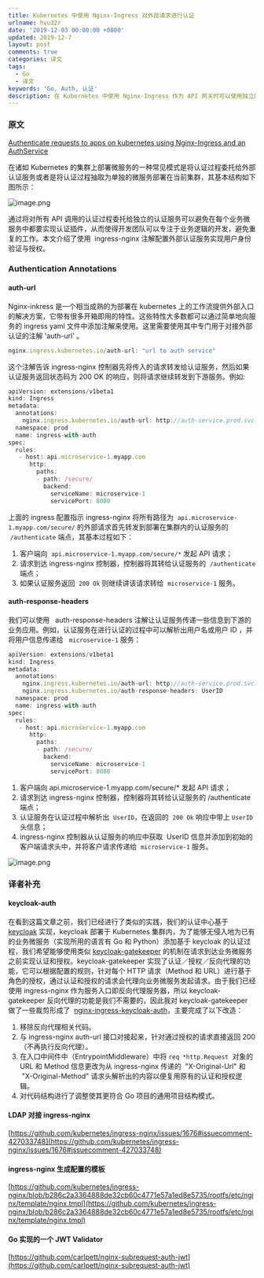 ```yaml
---
title: Kubernetes 中使用 Nginx-Ingress 对外部请求进行认证
urlname: hvu32r
date: '2019-12-03 00:00:00 +0800'
updated: 2019-12-7
layout: post
comments: true
categories: 译文
tags:
  - Go
  - 译文
keywords: 'Go, Auth, 认证'
description: 在 Kubernetes 中使用 Nginx-Ingress 作为 API 网关时可以使用独立的认证服务将认证逻辑从业务代码中解耦出来。
---
```


### 原文

[Authenticate requests to apps on kubernetes using Nginx-Ingress and an AuthService](https://medium.com/@ankit.wal/authenticate-requests-to-apps-on-kubernetes-using-nginx-ingress-and-an-authservice-37bf189670ee)

在诸如 Kubernetes 的集群上部署微服务的一种常见模式是将认证过程委托给外部认证服务或者是将认证过程抽取为单独的微服务部署在当前集群，其基本结构如下图所示：

![image.png](https://cdn.nlark.com/yuque/0/2019/png/182657/1575344848404-ec7c7588-8044-46e0-a3f8-46d682a8329c.png#align=left&display=inline&height=1058&name=image.png&originHeight=1058&originWidth=1246&size=76582&status=done&style=none&width=1246)

通过将对所有 API 调用的认证过程委托给独立的认证服务可以避免在每个业务微服务中都要实现认证插件，从而使得开发团队可以专注于业务逻辑的开发，避免重复的工作。本文介绍了使用  ingress-nginx 注解配置外部认证服务实现用户身份验证与授权。

### Authentication Annotations

#### auth-url

Nginx-inkress 是一个相当成熟的为部署在 kubernetes 上的工作流提供外部入口的解决方案，它带有很多开箱即用的特性。这些特性大多数都可以通过简单地向服务的 ingress yaml 文件中添加注解来使用。这里需要使用其中专门用于对接外部认证的注解 'auth-url' 。

```javascript
nginx.ingress.kubernetes.io/auth-url: "url to auth service"
```

这个注解告诉 ingress-nginx 控制器先将传入的请求转发给认证服务，然后如果认证服务返回状态码为 200 OK 的响应，则将请求继续转发到下游服务。例如:

```javascript
apiVersion: extensions/v1beta1
kind: Ingress
metadata:
  annotations:
    nginx.ingress.kubernetes.io/auth-url: http://auth-service.prod.svc.cluster.local/authenticate
  namespace: prod
  name: ingress-with-auth
spec:
  rules:
   - host: api.microservice-1.myapp.com
      http:
        paths:
        - path: /secure/
          backend:
            serviceName: microservice-1
            servicePort: 8080
```

上面的 ingress 配置指示 ingress-nginx 将所有路径为  `api.microservice-1.myapp.com/secure/` 的外部请求首先转发到部署在集群内的认证服务的  `/authenticate` 端点，其基本过程如下：

1. 客户端向  `api.microservice-1.myapp.com/secure/*` 发起 API 请求；
1. 请求到达 ingress-nginx 控制器，控制器将其转给认证服务的  `/authenticate` 端点；
1. 如果认证服务返回  `200 Ok` 则继续讲该请求转给  `microservice-1` 服务。

#### auth-response-headers

我们可以使用   auth-response-headers 注解让认证服务传递一些信息到下游的业务应用。例如，认证服务在进行认证的过程中可以解析出用户名或用户 ID ，并将用户信息传递给   `microservice-1` 服务：

```javascript
apiVersion: extensions/v1beta1
kind: Ingress
metadata:
  annotations:
    nginx.ingress.kubernetes.io/auth-url: http://auth-service.prod.svc.cluster.local/authenticate
    nginx.ingress.kubernetes.io/auth-response-headers: UserID
  namespace: prod
  name: ingress-with-auth
spec:
  rules:
   - host: api.microservice-1.myapp.com
      http:
        paths:
        - path: /secure/
          backend:
            serviceName: microservice-1
            servicePort: 8080
```

1. 客户端向 api.microservice-1.myapp.com/secure/\* 发起 API 请求；
1. 请求到达 ingress-nginx 控制器，控制器将其转给认证服务的 /authenticate 端点；
1. 认证服务在认证过程中解析出  `UserID`，在返回的  `200 Ok` 响应中带上 `UserID` 头信息；
1. ingress-nginx 控制器从认证服务的响应中获取  UserID 信息并添加到初始的客户端请求头中，并将客户请求传递给  `microservice-1` 服务。

![image.png](https://cdn.nlark.com/yuque/0/2019/png/182657/1575347734772-e086bf98-4064-49c8-9f46-6f951898dc86.png#align=left&display=inline&height=1064&name=image.png&originHeight=1064&originWidth=1248&size=81349&status=done&style=none&width=1248)

### 译者补充

#### keycloak-auth

在看到这篇文章之前，我们已经进行了类似的实践，我们的认证中心基于 [keycloak](https://github.com/keycloak/keycloak) 实现，keycloak 部署于 Kubernetes 集群内，为了能够无侵入地为已有的业务微服务（实现所用的语言有 Go 和 Python）添加基于 keycloak 的认证过程，我们希望能够使用类似 [keycloak-gatekeeper](https://github.com/keycloak/keycloak-gatekeeper) 的机制在请求到达业务微服务之前实现认证和授权。keycloak-gatekeeper 实现了认证／授权／反向代理的功能，它可以根据配置的规则，针对每个 HTTP 请求（Method 和 URL）进行基于角色的授权，通过认证和授权的请求会代理向业务微服务发起请求。由于我们已经使用 ingress-nginx 作为服务入口即反向代理服务器，所以 keycloak-gatekeeper 反向代理的功能是我们不需要的，因此我对 keycloak-gatekeeper 做了一些裁剪形成了  [nginx-ingress-keycloak-auth](https://github.com/XiaYinchang/nginx-ingress-keycloak-auth)，主要完成了以下改造：

1. 移除反向代理相关代码。
1. 与 ingress-nginx auth-url 接口对接起来，针对通过授权的请求直接返回 200（不再执行反向代理）。
1. 在入口中间件中（EntrypointMiddleware）中将 `req *http.Request`  对象的 URL 和 Method 信息更改为从 ingress-nginx 传递的  "X-Original-Url" 和  "X-Original-Method" 请求头解析出的内容以便复用原有的认证和授权逻辑。
1. 对代码结构进行了调整使其更符合 Go 项目的通用项目结构模式。

#### LDAP 对接 ingress-nginx

[https://github.com/kubernetes/ingress-nginx/issues/1676#issuecomment-427033748](https://github.com/kubernetes/ingress-nginx/issues/1676#issuecomment-427033748)

#### ingress-nginx 生成配置的模板

[https://github.com/kubernetes/ingress-nginx/blob/b286c2a3364888de32cb60c4771e57a1ed8e5735/rootfs/etc/nginx/template/nginx.tmpl](https://github.com/kubernetes/ingress-nginx/blob/b286c2a3364888de32cb60c4771e57a1ed8e5735/rootfs/etc/nginx/template/nginx.tmpl)

#### Go 实现的一个 JWT Validator 

[https://github.com/carlpett/nginx-subrequest-auth-jwt](https://github.com/carlpett/nginx-subrequest-auth-jwt)
